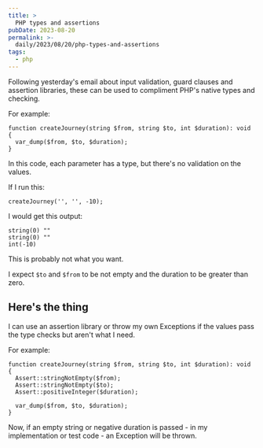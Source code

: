 ```yaml
---
title: >
  PHP types and assertions
pubDate: 2023-08-20
permalink: >-
  daily/2023/08/20/php-types-and-assertions
tags:
  - php
---
```


Following yesterday's email about input validation, guard clauses and assertion libraries, these can be used to compliment PHP's native types and checking.

For example:

```language-php
function createJourney(string $from, string $to, int $duration): void {
  var_dump($from, $to, $duration);
}
```

In this code, each parameter has a type, but there's no validation on the values.

If I run this:

```language-plain
createJourney('', '', -10);
```

I would get this output:

```language-plain
string(0) ""
string(0) ""
int(-10)
```

This is probably not what you want.

I expect `$to` and `$from` to be not empty and the duration to be greater than zero.

## Here's the thing

I can use an assertion library or throw my own Exceptions if the values pass the type checks but aren't what I need.

For example:

```language-php
function createJourney(string $from, string $to, int $duration): void {
  Assert::stringNotEmpty($from);
  Assert::stringNotEmpty($to);
  Assert::positiveInteger($duration);

  var_dump($from, $to, $duration);
}
```

Now, if an empty string or negative duration is passed - in my implementation or test code - an Exception will be thrown.
